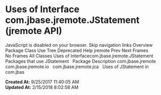 # Uses of Interface com.jbase.jremote.JStatement (jremote   API)

JavaScript is disabled on your browser. Skip navigation links Overview Package Class Use Tree Deprecated Help jremote Prev Next Frames No Frames All Classes Uses of Interfacecom.jbase.jremote.JStatement Packages that use JStatement   Package Description com.jbase.jremote   com.jbase.jremote.io   com.jbase.jremote.jca   Uses of JStatement in com.jbas  

**Created At:** 9/25/2017 11:40:05 AM  
**Updated At:** 2/15/2018 8:02:58 AM  


